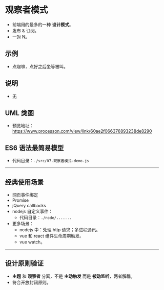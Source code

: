 # 观察者模式

- 前端用的最多的一种 **设计模式**。
- 发布 & 订阅。
- 一对 N。

## 示例

- 点咖啡，点好之后坐等被叫。

## 说明

- 无

## UML 类图

- 预览地址：https://www.processon.com/view/link/60ae2f066376893238de8290

## ES6 语法最简易模型

- 代码目录：`./src/07.观察者模式-demo.js`

---

## 经典使用场景

- 网页事件绑定
- Promise
- jQuery callbacks
- nodejs 自定义事件：
  - 代码目录：`./node/.......`
- 更多场景：
  - nodejs 中：处理 http 请求；多进程通讯。
  - vue 和 react 组件生命周期触发。
  - vue watch。

---

## 设计原则验证

- **主题** 和 **观察者** 分离，不是 **主动触发** 而是 **被动监听**，两者解耦。
- 符合开放封闭原则。
